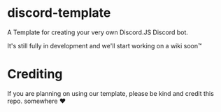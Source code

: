 # discord-template
A Template for creating your very own Discord.JS Discord bot.

It's still fully in development and we'll start working on a wiki soon:tm:

# Crediting
If you are planning on using our template, please be kind and credit this repo. somewhere :heart:
